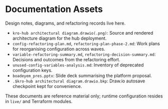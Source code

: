 # Documentation Assets

Design notes, diagrams, and refactoring records live here.

- `kro-hub architectural diagram.drawio(.png)`: Source and rendered architecture diagram for the hub deployment.
- `config-refactoring-plan.md`, `refactoring-plan-phase-2.md`: Work plans for reorganising configuration across waves.
- `variable-refactoring-summary.md`, `refactoring-decision-summary.md`: Decisions and outcomes from the refactoring effort.
- `unused-config-variables-analysis.md`: Inventory of deprecated configuration keys.
- `boadeyem_pres.pptx`: Slide deck summarising the platform proposal.
- `.$kro-hub architectural diagram.drawio.bkp`: Draw.io autosave checkpoint kept for convenience.

These documents are reference material only; runtime configuration resides in `live/` and Terraform modules.

